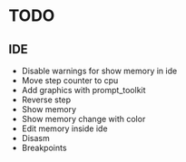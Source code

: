 # TODO

## IDE
- Disable warnings for show memory in ide
- Move step counter to cpu
- Add graphics with prompt_toolkit
- Reverse step
- Show memory
- Show memory change with color
- Edit memory inside ide
- Disasm
- Breakpoints
